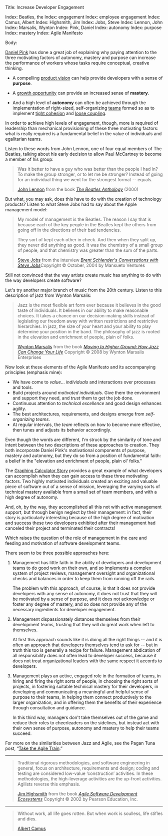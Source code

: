 Title: Increase Developer Engagement

Index: Beatles, the
Index: engagement
Index: employee engagement
Index: Camus, Albert
Index: Highsmith, Jim
Index: Jobs, Steve
Index: Lennon, John
Index: Marsalis, Wynton
Index: Pink, Daniel
Index: autonomy
Index: purpose
Index: mastery
Index: Agile Manifesto

Body:

[Daniel Pink][pink-2009] has done a great job of explaining why paying attention to the three motivating factors of autonomy, mastery and purpose can increase the performance of workers whose tasks require conceptual, creative thinking.

* A compelling [product vision][vision] can help provide developers with a sense of **purpose**.

* A [growth opportunity][growth] can provide an increased sense of **mastery**.

* And a high level of **autonomy** can often be achieved through the implementation of right-sized, self-organizing [teams][] formed so as to implement [tight cohesion][cohesion] and [loose coupling][coupling].

In order to achieve high levels of engagement, though, more is required of leadership than mechanical provisioning of these three motivating factors: what is really required is a fundamental belief in the value of individuals and egalitarian teams.

Listen to these words from John Lennon, one of four equal members of The Beatles, talking about his early decision to allow Paul McCartney to become a member of his group:

<blockquote>
<p>Was it better to have a guy who was better than the people I had in? To make the group stronger, or to let me be stronger? Instead of going for an individual thing we went for the strongest format -- equals.</p>

<p class="bq-footer">
<a href="http://en.wikipedia.org/wiki/John_Lennon"  class="reflink" target="ref">John Lennon</a> from the book <cite><a href="bibliography.html#beatles-2000">The Beatles Anthology</a></cite> (2000)
</p>
</blockquote>

But what, you may ask, does this have to do with the creation of technology products? Listen to what Steve Jobs had to say about the Apple management model:

<blockquote>
<p>My model of management is the Beatles. The reason I say that is because each of the key people in the Beatles kept the others from going off in the directions of their bad tendencies. </p>

<p>They sort of kept each other in check. And then when they split up, they never did anything as good. It was the chemistry of a small group of people, and that chemistry was greater than the sum of the parts. </p>

<p class="bq-footer">
<a href="http://en.wikipedia.org/wiki/Steve_Jobs"  class="reflink" target="ref">Steve Jobs</a> from the interview <cite><a href="bibliography.html#jobs-2004">Brent Schlender's Conversations with Steve Jobs</a></cite>Copyright &copy; October, 2004 by Mansueto Ventures
</p>
</blockquote>

Still not convinced that the way artists create music has anything to do with the way developers create software?

Let's try another major branch of music from the 20th century. Listen to this description of jazz from Wynton Marsalis:

<blockquote>
<p>Jazz is the most flexible art form ever because it believes in the good taste of individuals. It believes in our ability to make reasonable choices. It takes a chance on our decision-making skills instead of legislating our freedom away with written restrictions and restrictive hierarchies. In jazz, the size of your heart and your ability to play determine your position in the band. The philosophy of jazz is rooted in the elevation and enrichment of people, plain ol&#8217; folks.</p>

<p class="bq-footer">
<a href="http://en.wikipedia.org/wiki/Wynton_Marsalis"  class="reflink" target="ref">Wynton Marsalis</a> from the book <cite><a href="bibliography.html#marsalis-2008">Moving to Higher Ground: How Jazz Can Change Your Life</a></cite> Copyright &copy; 2008 by Wynton Marsalis Enterprises
</p>
</blockquote>

Now look at these elements of the Agile Manifesto and its accompanying principles (emphasis mine):

* We have come to *value*... *individuals* and interactions over processes and tools.
* Build projects around *motivated individuals*. Give them the environment and support they need, and *trust* them to get the job done.
* Continuous attention to *technical excellence* and good design enhances agility.
* The best architectures, requirements, and designs emerge from *self-organizing teams*.
* At regular intervals, the *team* reflects on how to become more effective, then tunes and adjusts its behavior accordingly.

Even though the words are different, I'm struck by the similarity of tone and intent between the two descriptions of these approaches to creation. They both incorporate Daniel Pink's motivational components of purpose, mastery and autonomy, but they do so from a position of fundamental faith: a belief in the "elevation and enrichment of people, plain ol' folks."

The [Graphing Calculator Story][calc] provides a great example of what developers can accomplish when they can gain access to these three motivating factors. Two highly motivated individuals created an exciting and valuable piece of software out of a sense of mission, leveraging the varying sorts of technical mastery available from a small set of team members, and with a high degree of autonomy.

And, oh, by the way, they accomplished all this not with active management support, but through benign neglect by their management: in fact, their story is particularly interesting because of the high degree of motivation and success these two developers exhibited after their management had canceled their project and terminated their contracts!

Which raises the question of the role of management in the care and feeding and motivation of software development teams.

There seem to be three possible approaches here:

1. Management has little faith in the ability of developers and development teams to do good work on their own, and so implements a complex system of project reviews, management oversight and organizational checks and balances in order to keep them from running off the rails.

	The problem with this approach, of course, is that it does not provide developers with any sense of autonomy, it does not trust that they will be motivated by a sense of purpose, and it does not acknowledge or foster any degree of mastery, and so does not provide any of the necessary ingredients for developer engagement.

2. Management dispassionately distances themselves from their development teams, trusting that they will do great work when left to themselves.

	At first this approach sounds like it is doing all the right things -- and it is often an approach that developers themselves tend to ask for -- but in truth this too is generally a recipe for failure. Management abdication of all responsibility does not often lead to developer success, because it does not treat organizational leaders with the same respect it accords to developers.

3. Management plays an active, engaged role in the formation of teams, in hiring and firing the right sorts of people, in choosing the right sorts of projects, in fostering suitable technical mastery for their developers, in developing and communicating a meaningful and helpful sense of purpose to their teams, in helping them connect productively to the larger organization, and in offering them the benefits of their experience through consultation and guidance.

	In this third way, managers don't take themselves out of the game and reduce their roles to cheerleaders on the sidelines, but instead act with their own sense of purpose, autonomy and mastery to help their teams succeed.

For more on the similarities between Jazz and Agile, see the Pagan Tuna post, &ldquo;<a href="http://www.pagantuna.com/posts/take-the-agile-train.html" class="reflink" target="ref">Take the Agile Train</a>.&rdquo;

----

<blockquote>
<p>
Traditional rigorous methodologies, and software engineering in general, focus on architecture, requirements and design; coding and testing are considered low-value &#8216;construction&#8217; activities. In these methodologies, the high-leverage activities are the up-front activities. Agilists reverse this emphasis.</p>

<p class="bq-footer">
<a href="http://en.wikipedia.org/wiki/Jim_Highsmith"  class="reflink" target="ref">Jim Highsmith</a> from the book <cite><a href="bibliography.html#highsmith-2002">Agile Software Development Ecosystems</a></cite> Copyright &copy; 2002 by Pearson Education, Inc.
</p>
</blockquote>

----

<blockquote>
<p>
Without work, all life goes rotten. But when work is soulless, life stifles and dies.</p>

<p class="bq-footer">
<a href="http://en.wikipedia.org/wiki/Albert_Camus"  class="reflink" target="ref">Albert Camus</a>
</p>
</blockquote>



[calc]: bibliography.html#avitzur-2004
[cohesion]: cohesion.html
[coupling]: loose-coupling.html
[growth]: developers-are-always-growing.html
[pink-2009]: bibliography.html#pink-2009
[pink]:      https://youtu.be/u6XAPnuFjJc
[teams]: build-great-teams.html
[vision]:   craft-a-product-vision.html
